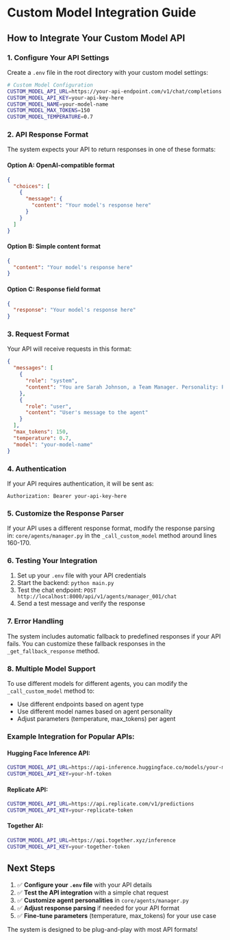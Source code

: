 # Custom Model Integration Guide

## How to Integrate Your Custom Model API

### 1. **Configure Your API Settings**

Create a `.env` file in the root directory with your custom model settings:

```bash
# Custom Model Configuration
CUSTOM_MODEL_API_URL=https://your-api-endpoint.com/v1/chat/completions
CUSTOM_MODEL_API_KEY=your-api-key-here
CUSTOM_MODEL_NAME=your-model-name
CUSTOM_MODEL_MAX_TOKENS=150
CUSTOM_MODEL_TEMPERATURE=0.7
```

### 2. **API Response Format**

The system expects your API to return responses in one of these formats:

#### Option A: OpenAI-compatible format
```json
{
  "choices": [
    {
      "message": {
        "content": "Your model's response here"
      }
    }
  ]
}
```

#### Option B: Simple content format
```json
{
  "content": "Your model's response here"
}
```

#### Option C: Response field format
```json
{
  "response": "Your model's response here"
}
```

### 3. **Request Format**

Your API will receive requests in this format:

```json
{
  "messages": [
    {
      "role": "system",
      "content": "You are Sarah Johnson, a Team Manager. Personality: Professional, supportive..."
    },
    {
      "role": "user", 
      "content": "User's message to the agent"
    }
  ],
  "max_tokens": 150,
  "temperature": 0.7,
  "model": "your-model-name"
}
```

### 4. **Authentication**

If your API requires authentication, it will be sent as:
```
Authorization: Bearer your-api-key-here
```

### 5. **Customize the Response Parser**

If your API uses a different response format, modify the response parsing in:
`core/agents/manager.py` in the `_call_custom_model` method around lines 160-170.

### 6. **Testing Your Integration**

1. Set up your `.env` file with your API credentials
2. Start the backend: `python main.py`
3. Test the chat endpoint: `POST http://localhost:8000/api/v1/agents/manager_001/chat`
4. Send a test message and verify the response

### 7. **Error Handling**

The system includes automatic fallback to predefined responses if your API fails. You can customize these fallback responses in the `_get_fallback_response` method.

### 8. **Multiple Model Support**

To use different models for different agents, you can modify the `_call_custom_model` method to:
- Use different endpoints based on agent type
- Use different model names based on agent personality
- Adjust parameters (temperature, max_tokens) per agent

### Example Integration for Popular APIs:

#### Hugging Face Inference API:
```bash
CUSTOM_MODEL_API_URL=https://api-inference.huggingface.co/models/your-model-name
CUSTOM_MODEL_API_KEY=your-hf-token
```

#### Replicate API:
```bash
CUSTOM_MODEL_API_URL=https://api.replicate.com/v1/predictions
CUSTOM_MODEL_API_KEY=your-replicate-token
```

#### Together AI:
```bash
CUSTOM_MODEL_API_URL=https://api.together.xyz/inference
CUSTOM_MODEL_API_KEY=your-together-token
```

## Next Steps

1. ✅ **Configure your `.env` file** with your API details
2. ✅ **Test the API integration** with a simple chat request
3. ✅ **Customize agent personalities** in `core/agents/manager.py`
4. ✅ **Adjust response parsing** if needed for your API format
5. ✅ **Fine-tune parameters** (temperature, max_tokens) for your use case

The system is designed to be plug-and-play with most API formats!
